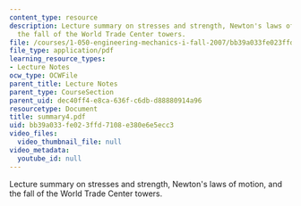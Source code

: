 ```yaml
---
content_type: resource
description: Lecture summary on stresses and strength, Newton's laws of motion, and
  the fall of the World Trade Center towers.
file: /courses/1-050-engineering-mechanics-i-fall-2007/bb39a033fe023ffd7108e380e6e5ecc3_summary4.pdf
file_type: application/pdf
learning_resource_types:
- Lecture Notes
ocw_type: OCWFile
parent_title: Lecture Notes
parent_type: CourseSection
parent_uid: dec40ff4-e8ca-636f-c6db-d88880914a96
resourcetype: Document
title: summary4.pdf
uid: bb39a033-fe02-3ffd-7108-e380e6e5ecc3
video_files:
  video_thumbnail_file: null
video_metadata:
  youtube_id: null
---
```

Lecture summary on stresses and strength, Newton's laws of motion, and the fall of the World Trade Center towers.

